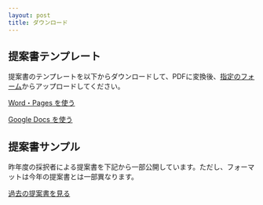 ```yaml
---
layout: post
title: ダウンロード
---
```


## 提案書テンプレート

提案書のテンプレートを以下からダウンロードして、PDFに変換後、[指定のフォーム](https://mitoujr.wufoo.com/forms/p6cginb0iftz5s/)からアップロードしてください。

<a href="https://jr.mitou.org/assets/other/mitoujr_application_2020.zip" class="button">Word・Pages を使う</a>

<a href="(https://docs.google.com/document/d/1hjDYf2DbFBkXLyrAl9HKKc9sS40XbZ_iN2j-HKZXD9g/edit?usp=sharing" class="button">Google Docs を使う</a>


## 提案書サンプル

昨年度の採択者による提案書を下記から一部公開しています。ただし、フォーマットは今年の提案書とは一部異なります。

<a href="https://jr.mitou.org/assets/other/2019_application_samples.zip" class="button">過去の提案書を見る</a>


